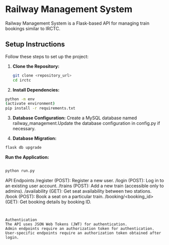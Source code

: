 # Railway Management System

Railway Management System is a Flask-based API for managing train bookings similar to IRCTC.

## Setup Instructions

Follow these steps to set up the project:

1. **Clone the Repository:**

   ```bash
   git clone <repository_url>
   cd irctc

    ```

2. **Install Dependencies:**

```bash
python -m env 
(activate environment)
pip install -r requirements.txt

```

3.  **Database Configuration:**
Create a MySQL database named railway_management.Update the database configuration in config.py if necessary.

4.  **Database Migration:**

```bash
flask db upgrade
```

**Run the Application:**

```bash

python run.py

```
API Endpoints
/register (POST): Register a new user.
/login (POST): Log in to an existing user account.
/trains (POST): Add a new train (accessible only to admins).
/availability (GET): Get seat availability between two stations.
/book (POST): Book a seat on a particular train.
/booking/<booking_id> (GET): Get booking details by booking ID.

```


Authentication
The API uses JSON Web Tokens (JWT) for authentication.
Admin endpoints require an authorization token for authentication.
User-specific endpoints require an authorization token obtained after login.
